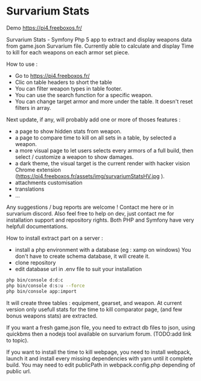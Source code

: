 # Survarium Stats
Demo https://pi4.freeboxos.fr/ 

Survarium Stats - Symfony Php 5 app to extract and display weapons data from game.json Survarium file. 
Currently able to calculate and display Time to kill for each weapons on each armor set piece.

How to use : 
- Go to https://pi4.freeboxos.fr/
- Clic on table headers to short the table
- You can filter weapon types in table footer.
- You can use the search function for a specific weapon.
- You can change target armor and more under the table. It doesn't reset filters in array. 

Next update, if any, will probably add one or more of thoses features : 
- a page to show hidden stats from weapon. 
- a page to compare time to kill on all sets in a table, by selected a weapon. 
- a more visual page to let users selects every armors of a full build, then select / customize a weapon to show damages.
- a dark theme, the visual target is the current render with hacker vision Chrome extension  (https://pi4.freeboxos.fr/assets/img/survariumStatsHV.jpg ).
- attachments customisation
- translations
- ...

Any suggestions / bug reports are welcome ! Contact me here or in survarium discord.
Also feel free to help on dev, just contact me for installation support and repository rights. Both PHP and Symfony have very helpfull documentations. 

How to install extract part on a server : 
- install a php environment with a database (eg : xamp on windows) You don't have to create schema database, it will create it.
- clone repository
- edit database url in .env file to suit your installation
```bash
php bin/console d:d:c
php bin/console d:s:u --force
php bin/console app:import
```
It will create three tables : equipment, gearset, and weapon. At current version only usefull stats for the time to kill comparator page, (and few bonus weapons stats) are extracted. 

If you want a fresh game.json file, you need to extract db files to json, using quickbms then a nodejs tool available on survarium forum. (TODO:add link to topic).

If you want to install the time to kill webpage, you need to install webpack, launch it and install every missing dependencies with yarn until it complete build. You may need to edit publicPath in webpack.config.php depending of public url. 

